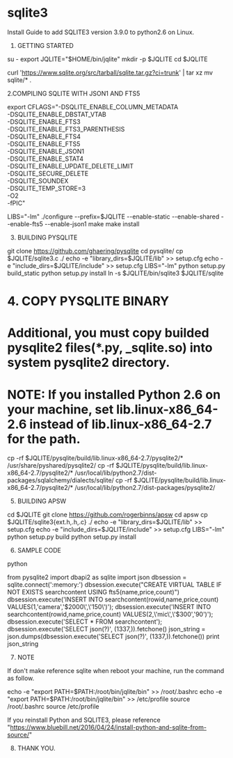# sqlite3

Install Guide to add SQLITE3 version 3.9.0 to python2.6 on Linux.


1. GETTING STARTED

su -
export JQLITE="$HOME/bin/jqlite"
mkdir -p $JQLITE
cd $JQLITE

curl 'https://www.sqlite.org/src/tarball/sqlite.tar.gz?ci=trunk' | tar xz
mv sqlite/* .


2.COMPILING SQLITE WITH JSON1 AND FTS5

export CFLAGS="-DSQLITE_ENABLE_COLUMN_METADATA \
-DSQLITE_ENABLE_DBSTAT_VTAB \
-DSQLITE_ENABLE_FTS3 \
-DSQLITE_ENABLE_FTS3_PARENTHESIS \
-DSQLITE_ENABLE_FTS4 \
-DSQLITE_ENABLE_FTS5 \
-DSQLITE_ENABLE_JSON1 \
-DSQLITE_ENABLE_STAT4 \
-DSQLITE_ENABLE_UPDATE_DELETE_LIMIT \
-DSQLITE_SECURE_DELETE \
-DSQLITE_SOUNDEX \
-DSQLITE_TEMP_STORE=3 \
-O2 \
-fPIC"

LIBS="-lm" ./configure --prefix=$JQLITE --enable-static --enable-shared --enable-fts5 --enable-json1
make
make install


3. BUILDING PYSQLITE

git clone https://github.com/ghaering/pysqlite
cd pysqlite/
cp $JQLITE/sqlite3.c ./
echo -e "library_dirs=$JQLITE/lib" >> setup.cfg
echo -e "include_dirs=$JQLITE/include" >> setup.cfg
LIBS="-lm" python setup.py build_static
python setup.py install
ln -s $JQLITE/bin/sqlite3 $JQLITE/sqlite

# 4. COPY PYSQLITE BINARY
# Additional, you must copy builded pysqlite2 files(*.py, _sqlite.so) into system pysqlite2 directory.
# NOTE: If you installed Python 2.6 on your machine, set lib.linux-x86_64-2.6 instead of lib.linux-x86_64-2.7 for the path.

cp -rf $JQLITE/pysqlite/build/lib.linux-x86_64-2.7/pysqlite2/* /usr/share/pyshared/pysqlite2/
cp -rf $JQLITE/pysqlite/build/lib.linux-x86_64-2.7/pysqlite2/* /usr/local/lib/python2.7/dist-packages/sqlalchemy/dialects/sqlite/
cp -rf $JQLITE/pysqlite/build/lib.linux-x86_64-2.7/pysqlite2/* /usr/local/lib/python2.7/dist-packages/pysqlite2/


5. BUILDING APSW

cd $JQLITE
git clone https://github.com/rogerbinns/apsw
cd apsw
cp $JQLITE/sqlite3{ext.h,.h,.c} ./
echo -e "library_dirs=$JQLITE/lib" >> setup.cfg
echo -e "include_dirs=$JQLITE/include" >> setup.cfg
LIBS="-lm" python setup.py build
python setup.py install


6. SAMPLE CODE

python

from pysqlite2 import dbapi2 as sqlite
import json
dbsession = sqlite.connect(':memory:')
dbsession.execute("CREATE VIRTUAL TABLE IF NOT EXISTS searchcontent USING fts5(name,price,count)")
dbsession.execute('INSERT INTO searchcontent(rowid,name,price,count) VALUES(1,\'camera\',\'$2000\',\'150\')');
dbsession.execute('INSERT INTO searchcontent(rowid,name,price,count) VALUES(2,\'mic\',\'$300\',\'90\')');
dbsession.execute('SELECT * FROM searchcontent');
dbsession.execute('SELECT json(?)', (1337,)).fetchone()
json_string = json.dumps(dbsession.execute('SELECT json(?)', (1337,)).fetchone())
print json_string

7. NOTE

If don't make reference sqlite when reboot your machine, run the command as follow.

echo -e "export PATH=$PATH:/root/bin/jqlite/bin" >> /root/.bashrc
echo -e "export PATH=$PATH:/root/bin/jqlite/bin" >> /etc/profile
source /root/.bashrc
source /etc/profile

If you reinstall Python and SQLITE3, please reference "https://www.bluebill.net/2016/04/24/install-python-and-sqlite-from-source/"


8. THANK YOU.
